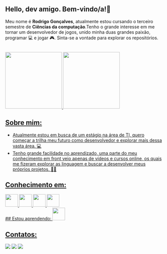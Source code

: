 ## Hello, dev amigo. Bem-vindo/a!👋
 <P>Meu nome é <Strong>Rodrigo Gonçalves</Strong>, atualmente estou cursando o terceiro semestre de <Strong>Ciências da computação</Strong>.Tenho o grande interesse em me tornar um desenvolvedor de jogos, unido minha duas grandes paixão, programar 💻 e jogar 🎮. Sinta-se a vontade para explorar os repositórios.</P> <br>

<div>
<a href="https://github.com/RodrigoGoncalves24">
<img loading="lazy" height="180em" src="https://github-readme-stats.vercel.app/api/top-langs/?username=RodrigoGoncalves24&layout=compact&langs_count=7&theme=dracula"/>
<img loading="lazy" height="180em" src="https://github-readme-stats.vercel.app/api?username=RodrigoGoncalves24&show_icons=true&theme=dracula&include_all_commits=true&count_private=true"/>
</div>

## Sobre mim:
 <ul> 
<li>Atualmente estou em busca de um estágio na área de TI, quero começar a trilha meu futuro como desenvolvedor e explorar mais dessa vasta área. 💻 </li>
<li>Tenho grande facilidade no aprendizado, uma parte do meu conhecimento em front veio apenas de vídeos e cursos online, os quais me fizeram explorar as linguagem e buscar a desenvolver meus próprios projetos. 👨‍💻 </li>
</ul>

## Conhecimento em: 
<div>
<img src="https://cdn.jsdelivr.net/gh/devicons/devicon@latest/icons/java/java-original.svg" width="40" height="40"/>
<img src="https://cdn.jsdelivr.net/gh/devicons/devicon@latest/icons/html5/html5-original-wordmark.svg" width="40" height="40"/>
<img src="https://cdn.jsdelivr.net/gh/devicons/devicon@latest/icons/css3/css3-original-wordmark.svg" width="40" height="40"/>
<img src="https://cdn.jsdelivr.net/gh/devicons/devicon@latest/icons/javascript/javascript-original.svg" width="40" height="40"/>
</div>
## Estou aprendendo:
<img src="https://cdn.jsdelivr.net/gh/devicons/devicon@latest/icons/c/c-original.svg" width="40" height="40"/>


## Contatos:

<div>
<a href="https://www.instagram.com/teh.rodrigo_?igsh=eGF6cWRtcDQ3dXN3" target="_blank"><img loading="lazy" src="https://img.shields.io/badge/-Instagram-%23E4405F?style=for-the-badge&logo=instagram&logoColor=white" target="_blank"></a>
<a href = "rodrigogoncalves2408@gmail.com"><img loading="lazy" src="https://img.shields.io/badge/Gmail-D14836?style=for-the-badge&logo=gmail&logoColor=white" target="_blank"></a>
<a href="https://www.linkedin.com/in/rodrigo-gon%C3%A7alves-680058171/" target="_blank"><img loading="lazy" src="https://img.shields.io/badge/-LinkedIn-%230077B5?style=for-the-badge&logo=linkedin&logoColor=white" target="_blank"></a>   
</div>

<!--
**RodrigoGoncalves24/RodrigoGoncalves24** is a ✨ _special_ ✨ repository because its `README.md` (this file) appears on your GitHub profile.

Here are some ideas to get you started:

- 🔭 I’m currently working on ...
- 🌱 I’m currently learning ...
- 👯 I’m looking to collaborate on ...
- 🤔 I’m looking for help with ...
- 💬 Ask me about ...
- 📫 How to reach me: ...
- 😄 Pronouns: ...
- ⚡ Fun fact: ...
-->
